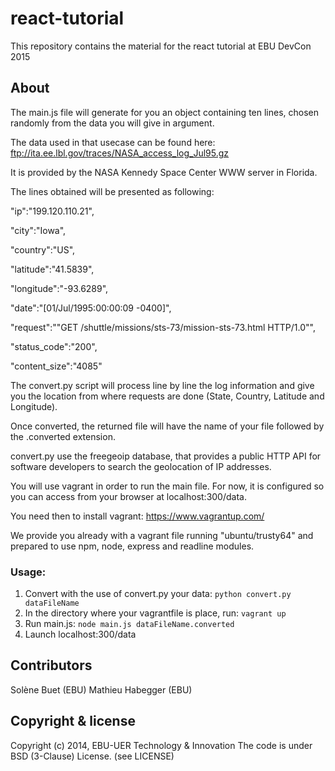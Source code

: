# react-tutorial
This repository contains the material for the react tutorial at EBU DevCon 2015

## About
The main.js file will generate for you an object containing ten lines, chosen randomly from the data you will give in argument.

The data used in that usecase can be found here: ftp://ita.ee.lbl.gov/traces/NASA_access_log_Jul95.gz

It is provided by the NASA Kennedy Space Center WWW server in Florida.

The lines obtained will be presented as following:

   "ip":"199.120.110.21",

   "city":"Iowa",
   
   "country":"US",
   
   "latitude":"41.5839",
   
   "longitude":"-93.6289",
   
   "date":"[01/Jul/1995:00:00:09 -0400]",
   
   "request":""GET /shuttle/missions/sts-73/mission-sts-73.html HTTP/1.0"",
   
   "status_code":"200",
   
   "content_size":"4085"
   

The convert.py script will process line by line the log information and give you the location from where requests are done (State, Country, Latitude and Longitude).

Once converted, the returned file will have the name of your file followed by the .converted extension.

convert.py use the freegeoip database, that provides a public HTTP API for software developers to search the geolocation of IP addresses.

You will use vagrant in order to run the main file. For now, it is configured so you can access from your browser at localhost:300/data.

You need then to install vagrant: https://www.vagrantup.com/

We provide you already with a vagrant file running "ubuntu/trusty64" and prepared to use npm, node, express and readline modules.

### Usage:

1. Convert with the use of convert.py your data: `python convert.py dataFileName`
2. In the directory where your vagrantfile is place, run: `vagrant up`
3. Run main.js: `node main.js dataFileName.converted`
4. Launch localhost:300/data

## Contributors
Solène Buet (EBU)
Mathieu Habegger (EBU)

## Copyright & license
Copyright (c) 2014, EBU-UER Technology & Innovation
The code is under BSD (3-Clause) License. (see LICENSE)
